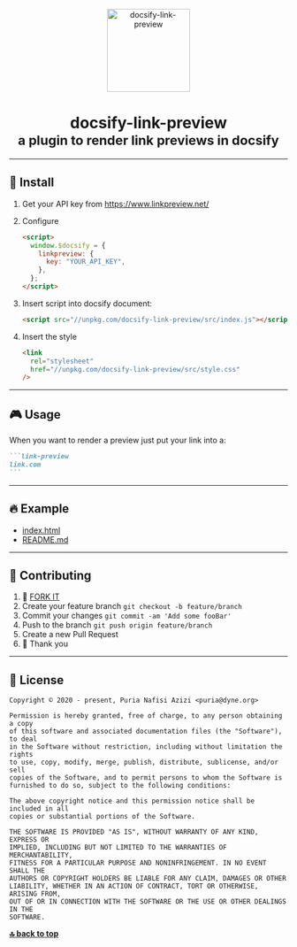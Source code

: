 <p align="center">
    <img alt="docsify-link-preview" src="https://docsify.js.org/_media/icon.svg" width="150" />
</p>

<h1 align="center">
  docsify-link-preview</br>
  <sub>a plugin to render link previews in docsify</sub>
</h1>

---

## 💾 Install

1. Get your API key from https://www.linkpreview.net/

1. Configure

   ```html
   <script>
     window.$docsify = {
       linkpreview: {
         key: "YOUR_API_KEY",
       },
     };
   </script>
   ```

1. Insert script into docsify document:

   ```html
   <script src="//unpkg.com/docsify-link-preview/src/index.js"></script>
   ```

1. Insert the style
   ```html
   <link
     rel="stylesheet"
     href="//unpkg.com/docsify-link-preview/src/style.css"
   />
   ```

---

## 🎮 Usage

When you want to render a preview just put your link into a:

````markdown
```link-preview
link.com
```
````

---

## 🔥 Example

- [index.html](docs/index.html)
- [README.md](https://raw.githubusercontent.com/puria/docsify-link-preview/master/docs/README.md)

---

## 👤 Contributing

1.  🔀 [FORK IT](../../fork)
2.  Create your feature branch `git checkout -b feature/branch`
3.  Commit your changes `git commit -am 'Add some fooBar'`
4.  Push to the branch `git push origin feature/branch`
5.  Create a new Pull Request
6.  🙏 Thank you

---

## 💼 License

    Copyright © 2020 - present, Puria Nafisi Azizi <puria@dyne.org>

    Permission is hereby granted, free of charge, to any person obtaining a copy
    of this software and associated documentation files (the "Software"), to deal
    in the Software without restriction, including without limitation the rights
    to use, copy, modify, merge, publish, distribute, sublicense, and/or sell
    copies of the Software, and to permit persons to whom the Software is
    furnished to do so, subject to the following conditions:

    The above copyright notice and this permission notice shall be included in all
    copies or substantial portions of the Software.

    THE SOFTWARE IS PROVIDED "AS IS", WITHOUT WARRANTY OF ANY KIND, EXPRESS OR
    IMPLIED, INCLUDING BUT NOT LIMITED TO THE WARRANTIES OF MERCHANTABILITY,
    FITNESS FOR A PARTICULAR PURPOSE AND NONINFRINGEMENT. IN NO EVENT SHALL THE
    AUTHORS OR COPYRIGHT HOLDERS BE LIABLE FOR ANY CLAIM, DAMAGES OR OTHER
    LIABILITY, WHETHER IN AN ACTION OF CONTRACT, TORT OR OTHERWISE, ARISING FROM,
    OUT OF OR IN CONNECTION WITH THE SOFTWARE OR THE USE OR OTHER DEALINGS IN THE
    SOFTWARE.

**[🔝 back to top](#-install)**
